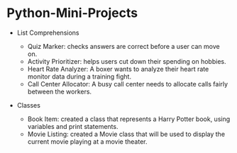 # Python-Mini-Projects

* List Comprehensions
  * Quiz Marker: checks answers are correct before a user can move on.
  * Activity Prioritizer: helps users cut down their spending on hobbies.
  * Heart Rate Analyzer: A boxer wants to analyze their heart rate monitor data during a training fight.
  * Call Center Allocator: A busy call center needs to allocate calls fairly between the workers.
  

* Classes
  * Book Item: created a class that represents a Harry Potter book, using variables and print statements.
  * Movie Listing: created a Movie class that will be used to display the current movie playing at a movie theater.


